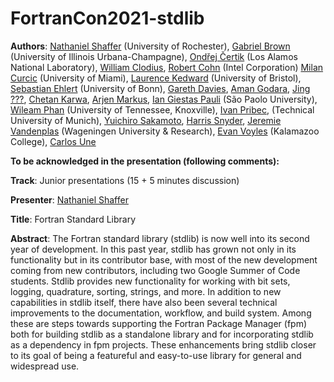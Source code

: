# FortranCon2021-stdlib

**Authors**:
[Nathaniel Shaffer](https://github.com/nshaffer) (University of Rochester), 
[Gabriel Brown](https://github.com/ghbrown) (University of Illinois Urbana-Champagne), 
[Ondřej Čertik](https://github.com/certik) (Los Alamos National Laboratory),
[William Clodius](https://githiub.com/wclodius2),
[Robert Cohn](https://github.com/rscohn2) (Intel Corporation)
[Milan Curcic](https://github.com/milancuric) (University of Miami),
[Laurence Kedward](https://github.com/lkedward) (University of Bristol),
[Sebastian Ehlert](https://github.com/awvwgk) (University of Bonn),
[Gareth Davies](https://github.com/gareth-nx),
[Aman Godara](https://github.com/Aman-Godara),
[Jing ???](https://github.com/Jim-215-Fisher),
[Chetan Karwa](https://github.com/chetankarwa),
[Arjen Markus](https://github.com/arjenmarkus),
[Ian Giestas Pauli](https://github.com/14NGiestas) (São Paolo University),
[Wileam Phan](https://github.com/wyphan) (University of Tennessee, Knoxville), 
[Ivan Pribec](https://github.com/ivan-pi), (Technical University of Munich),
[Yuichiro Sakamoto](https://github.com/sakamoti),
[Harris Snyder](https://github.com/hsnyder), 
[Jeremie Vandenplas](https://github.com/jvdp1) (Wageningen University & Research),
[Evan Voyles](https://github.com/ejovo13) (Kalamazoo College),
[Carlos Une](https://github.com/brocolis)


**To be acknowledged in the presentation (following comments):**

**Track**: Junior presentations (15 + 5 minutes discussion)

**Presenter**: [Nathaniel Shaffer](https://github.com/nshaffer)

**Title**: Fortran Standard Library

**Abstract**:
The Fortran standard library (stdlib) is now well into its second year of development.
In this past year, stdlib has grown not only in its functionality but in its contributor base, with most of the new development coming from new contributors, including two Google Summer of Code students.
Stdlib provides new functionality for working with bit sets, logging, quadrature, sorting, strings, and more.
In addition to new capabilities in stdlib itself, there have also been several technical improvements to the documentation, workflow, and build system.
Among these are steps towards supporting the Fortran Package Manager (fpm) both for building stdlib as a standalone library and for incorporating stdlib as a dependency in fpm projects.
These enhancements bring stdlib closer to its goal of being a featureful and easy-to-use library for general and widespread use.
